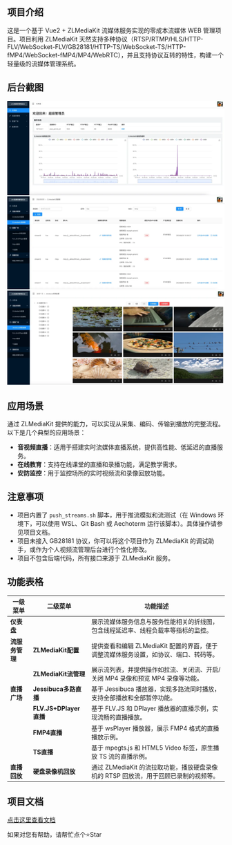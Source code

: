 ## 项目介绍

这是一个基于 Vue2 + ZLMediaKit 流媒体服务实现的零成本流媒体 WEB 管理项目。项目利用 ZLMediaKit 天然支持多种协议（RTSP/RTMP/HLS/HTTP-FLV/WebSocket-FLV/GB28181/HTTP-TS/WebSocket-TS/HTTP-fMP4/WebSocket-fMP4/MP4/WebRTC），并且支持协议互转的特性，构建一个轻量级的流媒体管理系统。

## 后台截图

![仪表盘](/src/assets/example/dashboard.png)
![流管理](/src/assets/example/stream.png)
![播放示例](/src/assets/example/jessibuca.jpeg)

## 应用场景

通过 ZLMediaKit 提供的能力，可以实现从采集、编码、传输到播放的完整流程。以下是几个典型的应用场景：

- **音视频直播**：适用于搭建实时流媒体直播系统，提供高性能、低延迟的直播服务。
- **在线教育**：支持在线课堂的直播和录播功能，满足教学需求。
- **安防监控**：用于监控场所的实时视频流和录像回放功能。

## 注意事项

- 项目内置了 `push_streams.sh` 脚本，用于推流模拟和流测试（在 Windows 环境下，可以使用 WSL、Git Bash 或 Aechoterm 运行该脚本）。具体操作请参见项目文档。
- 项目未接入 GB28181 协议，你可以将这个项目作为 ZLMediaKit 的调试助手，或作为个人视频流管理后台进行个性化修改。
- 项目不包含后端代码，所有接口来源于 ZLMediaKit 服务。

## 功能表格

| 一级菜单       | 二级菜单            | 功能描述                                                                                  |
| -------------- | ------------------- | ----------------------------------------------------------------------------------------- |
| **仪表盘**     |                     | 展示流媒体服务信息与服务性能相关的折线图，包含线程延迟率、线程负载率等指标的监控。        |
| **流服务管理** | **ZLMediaKit配置**  | 提供查看和编辑 ZLMediaKit 配置的界面，便于调整流媒体服务设置，如协议、端口、转码等。     |
|                | **ZLMediaKit流管理** | 展示流列表，并提供操作如拉流、关闭流、开启/关闭 MP4 录像和预览 MP4 录像等功能。           |
| **直播广场**   | **Jessibuca多路直播** | 基于 Jessibuca 播放器，实现多路流同时播放，支持全部播放和全部暂停功能。                    |
|                | **FLV.JS+DPlayer直播** | 基于 FLV.JS 和 DPlayer 播放器的直播示例，实现流畅的直播播放。                             |
|                | **FMP4直播**         | 基于 wsPlayer 播放器，展示 FMP4 格式的直播播放示例。                                     |
|                | **TS直播**           | 基于 mpegts.js 和 HTML5 Video 标签，原生播放 TS 流的直播示例。                            |
| **直播回放**   | **硬盘录像机回放**   | 通过 ZLMediaKit 的流拉取功能，播放硬盘录像机的 RTSP 回放流，用于回顾已录制的视频等。      |

## 项目文档
[点击这里查看文档](https://www.yuque.com/u39104802/gacgf9)

如果对您有帮助，请帮忙点个⭐Star